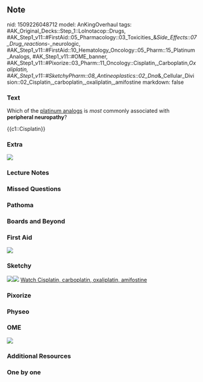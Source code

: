 ## Note
nid: 1509226048712
model: AnKingOverhaul
tags: #AK_Original_Decks::Step_1::Lolnotacop::Drugs, #AK_Step1_v11::#FirstAid::05_Pharmacology::03_Toxicities_&_Side_Effects::07_Drug_reactions_-_neurologic, #AK_Step1_v11::#FirstAid::10_Hematology_Oncology::05_Pharm::15_Platinum_Analogs, #AK_Step1_v11::#OME_banner, #AK_Step1_v11::#Pixorize::03_Pharm::11_Oncology::Cisplatin,_Carboplatin,_Oxaliplatin, #AK_Step1_v11::#SketchyPharm::08_Antineoplastics::02_Dna_&_Cellular_Division::02_Cisplatin,_carboplatin,_oxaliplatin,_amifostine
markdown: false

### Text
Which of the <u>platinum analogs</u> is <i>most</i> commonly
associated with <b>peripheral neuropathy</b>?
<div>
  {{c1::Cisplatin}}
</div>

### Extra
<img src="paste-82450487181795.jpg">

### Lecture Notes


### Missed Questions


### Pathoma


### Boards and Beyond


### First Aid
<img src="paste-179804510879747.jpg">

### Sketchy
<img src="paste-366274811002881.jpg"><img src=
"paste-26c9d7a3a37865721b3746b685f24776fdb88af7.png"> <a href=
"https://dashboard.sketchy.com/study/medical/courses/medical-pharmacology/units/medical-pharmacology-antineoplastics/videos/medical-pharmacology-antineoplastics-dna-and-cellular-division-cisplatin-carboplatin-oxaliplatin-amifostine?utm_source=anki&utm_medium=partnership&utm_campaign=february_update&utm_content=medical">
Watch Cisplatin, carboplatin, oxaliplatin, amifostine</a>

### Pixorize


### Physeo


### OME
<div class="ome-widget">
  <a href="https://onlinemeded.org?ref=anki"><img src=
  "_OME_AnkiFlashcards_General_4.png"></a>
</div>

### Additional Resources


### One by one

